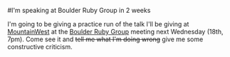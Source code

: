#I'm speaking at Boulder Ruby Group in 2 weeks

I'm going to be giving a practice run of the talk I'll be giving at [MountainWest][mtnwest] at the [Boulder Ruby Group][brg] meeting next Wednesday (18th, 7pm). Come see it and <del>tell me what I'm doing wrong</del> give me some constructive criticism.

[mtnwest]: http://mtnwestrubyconf.org/2009/
[brg]: http://boulderruby.org/meetings/2009/01/05/february-2009/